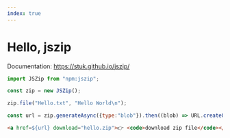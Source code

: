 ```yaml
---
index: true
---
```


# Hello, jszip

Documentation: https://stuk.github.io/jszip/

```js echo
import JSZip from "npm:jszip";

const zip = new JSZip();

zip.file("Hello.txt", "Hello World\n");

const url = zip.generateAsync({type:"blob"}).then((blob) => URL.createObjectURL(blob));
```

```html echo
<a href=${url} download="hello.zip">👉 <code>download zip file</code></a>
```
